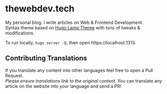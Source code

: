 # thewebdev.tech

My personal blog. I write articles on Web & Frontend Development. <br>
Syntax theme based on [Hugo Lamp Theme](https://github.com/huyb1991/hugo-lamp) with tons of tweaks & modifications.

To run locally, `hugo server -D`, then open https://localhost:1313.


## Contributing Translations

If you translate any content into other languages feel free to open a Pull Request. <br>
*Please ensure translations link to the original content.*
You can translate any article on the website into your language and send a PR!
